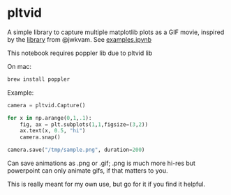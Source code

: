# pltvid

A simple library to capture multiple matplotlib plots as a GIF movie, inspired by the [library](https://github.com/jwkvam/celluloid) from @jwkvam.  See [examples.ipynb](examples.ipynb)

This notebook requires poppler lib due to pltvid lib

On mac:

```bash
brew install poppler
```

Example:

```python
camera = pltvid.Capture()

for x in np.arange(0,1,.1):
    fig, ax = plt.subplots(1,1,figsize=(3,2))
    ax.text(x, 0.5, "hi")
    camera.snap()

camera.save("/tmp/sample.png", duration=200)
```

Can save animations as .png or .gif; .png is much more hi-res but powerpoint can only animate gifs, if that matters to you.



This is really meant for my own use, but go for it if you find it helpful.
